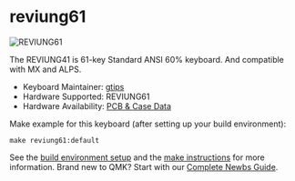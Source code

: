 # reviung61

![REVIUNG61](https://github.com/gtips/reviung/blob/master/reviung61/image/reviung61-pcb.jpg)  

The REVIUNG41 is 61-key Standard ANSI 60% keyboard. And compatible with MX and ALPS.  

* Keyboard Maintainer: [gtips](https://github.com/gtips)
* Hardware Supported: REVIUNG61
* Hardware Availability: [PCB & Case Data](https://github.com/gtips/reviung/tree/master/reviung61)

Make example for this keyboard (after setting up your build environment):

    make reviung61:default

See the [build environment setup](https://docs.qmk.fm/#/getting_started_build_tools) and the [make instructions](https://docs.qmk.fm/#/getting_started_make_guide) for more information. Brand new to QMK? Start with our [Complete Newbs Guide](https://docs.qmk.fm/#/newbs).
